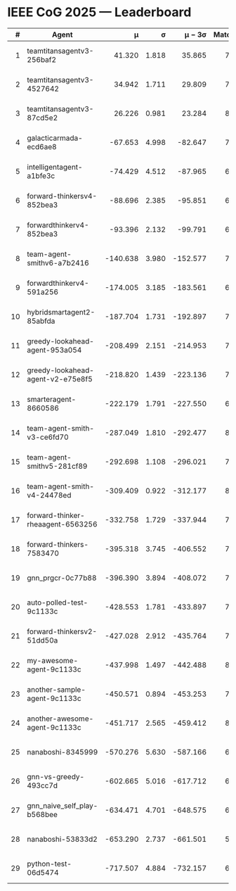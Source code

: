 # IEEE CoG 2025 — Leaderboard

| # | Agent | μ | σ | μ − 3σ | Matches | Updated |
|---:|---|---:|---:|---:|---:|---|
| 1 | teamtitansagentv3-256baf2 | 41.320 | 1.818 | 35.865 | 7900 | 2025-08-19 23:03 |
| 2 | teamtitansagentv3-4527642 | 34.942 | 1.711 | 29.809 | 7374 | 2025-08-19 23:03 |
| 3 | teamtitansagentv3-87cd5e2 | 26.226 | 0.981 | 23.284 | 8086 | 2025-08-19 23:03 |
| 4 | galacticarmada-ecd6ae8 | -67.653 | 4.998 | -82.647 | 7620 | 2025-08-19 23:03 |
| 5 | intelligentagent-a1bfe3c | -74.429 | 4.512 | -87.965 | 6270 | 2025-08-19 23:03 |
| 6 | forward-thinkersv4-852bea3 | -88.696 | 2.385 | -95.851 | 6535 | 2025-08-19 23:03 |
| 7 | forwardthinkerv4-852bea3 | -93.396 | 2.132 | -99.791 | 6111 | 2025-08-19 23:03 |
| 8 | team-agent-smithv6-a7b2416 | -140.638 | 3.980 | -152.577 | 7320 | 2025-08-19 23:03 |
| 9 | forwardthinkerv4-591a256 | -174.005 | 3.185 | -183.561 | 6874 | 2025-08-19 23:03 |
| 10 | hybridsmartagent2-85abfda | -187.704 | 1.731 | -192.897 | 7122 | 2025-08-19 23:03 |
| 11 | greedy-lookahead-agent-953a054 | -208.499 | 2.151 | -214.953 | 7432 | 2025-08-19 23:03 |
| 12 | greedy-lookahead-agent-v2-e75e8f5 | -218.820 | 1.439 | -223.136 | 7552 | 2025-08-19 23:03 |
| 13 | smarteragent-8660586 | -222.179 | 1.791 | -227.550 | 6440 | 2025-08-19 23:03 |
| 14 | team-agent-smith-v3-ce6fd70 | -287.049 | 1.810 | -292.477 | 8302 | 2025-08-19 23:03 |
| 15 | team-agent-smithv5-281cf89 | -292.698 | 1.108 | -296.021 | 7920 | 2025-08-19 23:03 |
| 16 | team-agent-smith-v4-24478ed | -309.409 | 0.922 | -312.177 | 8122 | 2025-08-19 23:03 |
| 17 | forward-thinker-rheaagent-6563256 | -332.758 | 1.729 | -337.944 | 7202 | 2025-08-19 23:03 |
| 18 | forward-thinkers-7583470 | -395.318 | 3.745 | -406.552 | 7000 | 2025-08-19 23:03 |
| 19 | gnn_prgcr-0c77b88 | -396.390 | 3.894 | -408.072 | 7010 | 2025-08-19 23:03 |
| 20 | auto-polled-test-9c1133c | -428.553 | 1.781 | -433.897 | 7240 | 2025-08-19 23:03 |
| 21 | forward-thinkersv2-51dd50a | -427.028 | 2.912 | -435.764 | 7802 | 2025-08-19 23:03 |
| 22 | my-awesome-agent-9c1133c | -437.998 | 1.497 | -442.488 | 8000 | 2025-08-19 23:03 |
| 23 | another-sample-agent-9c1133c | -450.571 | 0.894 | -453.253 | 7480 | 2025-08-19 23:03 |
| 24 | another-awesome-agent-9c1133c | -451.717 | 2.565 | -459.412 | 8240 | 2025-08-19 23:03 |
| 25 | nanaboshi-8345999 | -570.276 | 5.630 | -587.166 | 6560 | 2025-08-19 23:03 |
| 26 | gnn-vs-greedy-493cc7d | -602.665 | 5.016 | -617.712 | 6040 | 2025-08-19 23:03 |
| 27 | gnn_naive_self_play-b568bee | -634.471 | 4.701 | -648.575 | 6420 | 2025-08-19 23:03 |
| 28 | nanaboshi-53833d2 | -653.290 | 2.737 | -661.501 | 5720 | 2025-08-19 23:03 |
| 29 | python-test-06d5474 | -717.507 | 4.884 | -732.157 | 6270 | 2025-08-19 23:03 |
